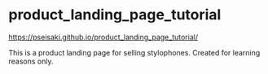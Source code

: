 # product_landing_page_tutorial


 https://pseisaki.github.io/product_landing_page_tutorial/
 
 
 This is a product landing page for selling stylophones. Created for learning reasons only.
 
 
